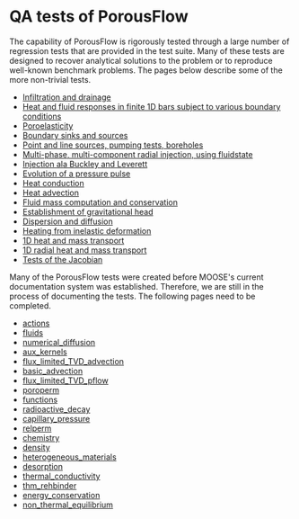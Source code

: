 # QA tests of PorousFlow

The capability of PorousFlow is rigorously tested through a large number of regression tests
that are provided in the test suite. Many of these tests are designed to recover analytical
solutions to the problem or to reproduce well-known benchmark problems. The pages below describe some of
the more non-trivial tests.

- [Infiltration and drainage](tests/infiltration_and_drainage/infiltration_and_drainage_tests.md)
- [Heat and fluid responses in finite 1D bars subject to various boundary conditions](tests/newton_cooling/newton_cooling_tests.md)
- [Poroelasticity](tests/poro_elasticity/poro_elasticity_tests.md)
- [Boundary sinks and sources](tests/sinks/sinks_tests.md)
- [Point and line sources, pumping tests, boreholes](tests/dirackernels/dirackernels_tests.md)
- [Multi-phase, multi-component radial injection, using fluidstate](tests/fluidstate/fluidstate_tests.md)
- [Injection ala Buckley and Leverett](tests/buckley_leverett/buckley_leverett_tests.md)
- [Evolution of a pressure pulse](tests/pressure_pulse/pressure_pulse_tests.md)
- [Heat conduction](tests/heat_conduction/heat_conduction_tests.md)
- [Heat advection](tests/heat_advection/heat_advection_tests.md)
- [Fluid mass computation and conservation](tests/mass_conservation/mass_conservation_tests.md)
- [Establishment of gravitational head](tests/gravity/gravity_tests.md)
- [Dispersion and diffusion](tests/dispersion/dispersion_tests.md)
- [Heating from inelastic deformation](tests/plastic_heating/plastic_heating_tests.md)
- [1D heat and mass transport](tests/avdonin/1d_avdonin.md)
- [1D radial heat and mass transport](tests/avdonin/1d_radial_avdonin.md)
- [Tests of the Jacobian](tests/jacobian/jacobian_tests.md)

Many of the PorousFlow tests were created before MOOSE's current documentation system was established.  Therefore, we are still in the process of documenting the tests.  The following pages need to be completed.

- [actions](tests/actions/actions_tests.md)
- [fluids](tests/fluids/fluids_tests.md)
- [numerical_diffusion](tests/numerical_diffusion/numerical_diffusion_tests.md)
- [aux_kernels](tests/aux_kernels/aux_kernels_tests.md)
- [flux_limited_TVD_advection](tests/flux_limited_TVD_advection/flux_limited_TVD_advection_tests.md)
- [basic_advection](tests/basic_advection/basic_advection_tests.md)
- [flux_limited_TVD_pflow](tests/flux_limited_TVD_pflow/flux_limited_TVD_pflow_tests.md)
- [poroperm](tests/poroperm/poroperm_tests.md)
- [functions](tests/functions/functions_tests.md)
- [radioactive_decay](tests/radioactive_decay/radioactive_decay_tests.md)
- [capillary_pressure](tests/capillary_pressure/capillary_pressure_tests.md)
- [relperm](tests/relperm/relperm_tests.md)
- [chemistry](tests/chemistry/chemistry_tests.md)
- [density](tests/density/density_tests.md)
- [heterogeneous_materials](tests/heterogeneous_materials/heterogeneous_materials_tests.md)
- [desorption](tests/desorption/desorption_tests.md)
- [thermal_conductivity](tests/thermal_conductivity/thermal_conductivity_tests.md)
- [thm_rehbinder](tests/thm_rehbinder/thm_rehbinder_tests.md)
- [energy_conservation](tests/energy_conservation/energy_conservation_tests.md)
- [non_thermal_equilibrium](tests/non_thermal_equilibrium/non_thermal_equilibrium_tests.md)
